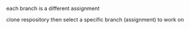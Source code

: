 

each branch is a different assignment

clone respository then select a specific branch (assignment) to work on

